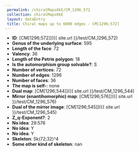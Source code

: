 ```yaml
--- 
 permalink: /chiralMaps6kE/CM_1296_572 
 collection: chiralMaps6kE
 layout: dataEntry
 title: Chiral maps up to 6000 edges - CM[1296;572]
---
```


- **ID**: [CM[1296;572]]({{ site.url }}/test/CM_1296_572)
- **Genus of the underlying surface**: 595
- **Length of the face**: 72
- **Valency**: 36
- **Length of the Petrie polygon**: 18
- **Is the automorphism group solvable?**: S
- **Number of vertices**: 72
- **Number of edges**: 1296
- **Number of faces**: 36
- **The map is self-**: none
- **Dual map**: [CM[1296;544]]({{ site.url }}/test/CM_1296_544)
- **Mirror (enantihomorphic) map**: [CM[1296;576]]({{ site.url }}/test/CM_1296_576)
- **Dual of the mirror image**: [CM[1296;545]]({{ site.url }}/test/CM_1296_545)
- **Z_q-Exponent?**: 2
- **No idea**:  29:576
- **No idea**: Y
- **No idea**: Y
- **Skeleton**: Sk(72;32)^4
- **Some other kind of skeleton**: nan
